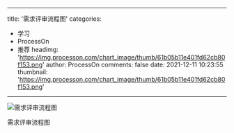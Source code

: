 
---
title: '需求评审流程图'
categories: 
 - 学习
 - ProcessOn
 - 推荐
headimg: 'https://img.processon.com/chart_image/thumb/61b05b11e401fd62cb80f153.png'
author: ProcessOn
comments: false
date: 2021-12-11 10:23:55
thumbnail: 'https://img.processon.com/chart_image/thumb/61b05b11e401fd62cb80f153.png'
---

<div>   
<img class="thumb" alt="需求评审流程图" src="https://img.processon.com/chart_image/thumb/61b05b11e401fd62cb80f153.png" referrerpolicy="no-referrer">
<p>需求评审流程图</p>  
</div>
            